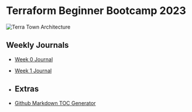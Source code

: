 # Terraform Beginner Bootcamp 2023

![Terra Town Architecture](https://github.com/Firdous2307/terraform-beginner-bootcamp-2023/assets/124298708/c47bb17a-7c69-43f5-b05e-b8c67fa4a1f2)

## Weekly Journals
- [Week 0 Journal](journal/week0.md)
- [Week 1 Journal](journal/week1.md)

- ## Extras
- [Github Markdown TOC Generator](https://ecotrust-canada.github.io/markdown-toc/)

